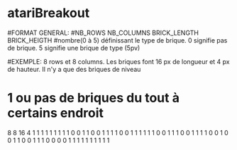 # atariBreakout
#FORMAT GENERAL:
#NB_ROWS NB_COLUMNS BRICK_LENGTH BRICK_HEIGTH
#nombre(0 à 5) définissant le type de brique. 0 signifie pas de brique. 5 signifie une brique de type (5pv)

#EXEMPLE: 8 rows et 8 columns. Les briques font 16 px de longueur et 4 px de hauteur. Il n'y a que des briques de niveau
# 1 ou pas de briques du tout à certains endroit
 
8 8 16 4
1 1 1 1 1 1 1 1
1 0 0 1 1 0 0 1
1 1 1 0 0 1 1 1
1 1 1 0 0 1 1 1
0 0 1 1 1 1 0 0 
1 0 0 1 1 0 0 1
1 1 0 0 0 0 1 1
1 1 1 1 1 1 1 1
